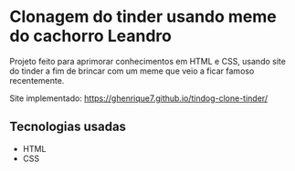 # Clonagem do tinder usando meme do cachorro Leandro

Projeto feito para aprimorar conhecimentos em HTML e CSS, usando site do tinder a fim de brincar com um meme que veio a ficar famoso recentemente.

Site implementado: https://ghenrique7.github.io/tindog-clone-tinder/

## Tecnologias usadas
- HTML 
- CSS
